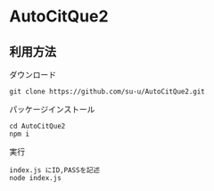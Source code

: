 # AutoCitQue2
 
## 利用方法
ダウンロード
```
git clone https://github.com/su-u/AutoCitQue2.git
```

パッケージインストール
```
cd AutoCitQue2
npm i
```

実行

```
index.js にID,PASSを記述
node index.js
```